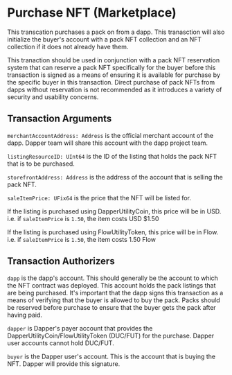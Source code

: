 # Purchase NFT (Marketplace)

This transcation purchases a pack on from a dapp. This tranasction will also initialize the buyer's account with a pack NFT
collection and an NFT collection if it does not already have them.

This tranaction should be used in conjunction with a pack NFT reservation system that can reserve a pack NFT specifically
for the buyer before this transaction is signed as a means of ensuring it is available for purchase by the specific
buyer in this transaction. Direct purchase of pack NFTs from dapps without reservation is not recommended as it introduces
a variety of security and usability concerns.

## Transaction Arguments
`merchantAccountAddress: Address` is the official merchant account of the dapp. Dapper team will share this account with the dapp project team.

`listingResourceID: UInt64` is the ID of the listing that holds the pack NFT that is to be purchased.

`storefrontAddress: Address` is the address of the account that is selling the pack NFT.

`saleItemPrice: UFix64` is the price that the NFT will be listed for.

If the listing is purchased using DapperUtilityCoin, this price will be in USD. i.e. if `saleItemPrice` is `1.50`, the item costs USD $1.50

If the listing is purchased using FlowUtilityToken, this price will be in Flow. i.e. if `saleItemPrice` is `1.50`, the item costs 1.50 Flow

## Transaction Authorizers

`dapp` is the dapp's account. This should generally be the account to which the NFT contract was deployed. This account
holds the pack listings that are being purchased. It's important that the dapp signs this transaction as a means of verifying that
the buyer is allowed to buy the pack. Packs should be reserved before purchase to ensure that the buyer gets the pack after
having paid.

`dapper` is Dapper's payer account that provides the DapperUtilityCoin/FlowUtilityToken (DUC/FUT) for the purchase. Dapper user accounts cannot hold DUC/FUT.

`buyer` is the Dapper user's account. This is the account that is buying the NFT. Dapper will provide this signature.
